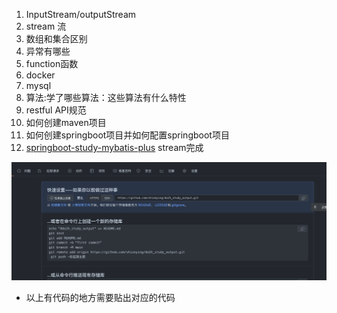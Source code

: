 1. InputStream/outputStream 
2. stream 流 
3. 数组和集合区别
4. 异常有哪些
5. function函数
6. docker
7. mysql
8. 算法:学了哪些算法：这些算法有什么特性
9. restful API规范
10. 如何创建maven项目
11. 如何创建springboot项目并如何配置springboot项目
12. [springboot-study-mybatis-plus](..%2F..%2Fspringbootstudy%2Fspringboot-study-mybatis-plus)
    stream完成

![img](./pic/img.png)

- 以上有代码的地方需要贴出对应的代码